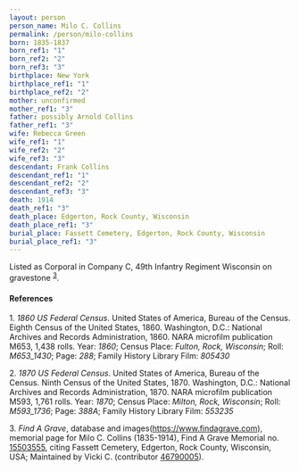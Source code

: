 ```yaml
---
layout: person
person_name: Milo C. Collins
permalink: /person/milo-collins
born: 1835-1837
born_ref1: "1"
born_ref2: "2"
born_ref3: "3"
birthplace: New York
birthplace_ref1: "1"
birthplace_ref2: "2"
mother: unconfirmed
mother_ref1: "3"
father: possibly Arnold Collins
father_ref1: "3"
wife: Rebecca Green
wife_ref1: "1"
wife_ref2: "2"
wife_ref3: "3"
descendant: Frank Collins
descendant_ref1: "1"
descendant_ref2: "2"
descendant_ref3: "3"
death: 1914
death_ref1: "3"
death_place: Edgerton, Rock County, Wisconsin
death_place_ref1: "3"
burial_place: Fassett Cemetery, Edgerton, Rock County, Wisconsin
burial_place_ref1: "3"
---
```


Listed as Corporal in Company C, 49th Infantry Regiment Wisconsin on gravestone <sup>[3](#3)</sup>.

#### References

<a id="1">1. </a> _1860 US Federal Census_. United States of America, Bureau of the Census. Eighth Census of the United States, 1860. Washington, D.C.: National Archives and Records Administration, 1860. NARA microfilm publication M653, 1,438 rolls. Year: _1860_; Census Place: _Fulton, Rock, Wisconsin_; Roll: _M653_1430_; Page: _288_; Family History Library Film: _805430_

<a id="2">2. </a> _1870 US Federal Census_. United States of America, Bureau of the Census. Ninth Census of the United States, 1870. Washington, D.C.: National Archives and Records Administration, 1870. NARA microfilm publication M593, 1,761 rolls. Year: _1870_; Census Place: _Milton, Rock, Wisconsin_; Roll: _M593_1736_; Page: _388A_; Family History Library Film: _553235_

<a id="3">3. </a> _Find A Grave_, database and images(<https://www.findagrave.com>), memorial page for Milo C. Collins (1835-1914), Find A Grave Memorial no. [15503555](https://www.findagrave.com/memorial/15503555), citing Fassett Cemetery, Edgerton, Rock County, Wisconsin, USA; Maintained by Vicki C. (contributor [46790005](https://www.findagrave.com/user/profile/46790005)). 
